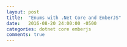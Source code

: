 ```yaml
---
layout: post
title:  "Enums with .Net Core and EmberJS"
date:   2016-08-20 24:00:00 -0500
categories: dotnet core emberjs
comments: true
---
```


